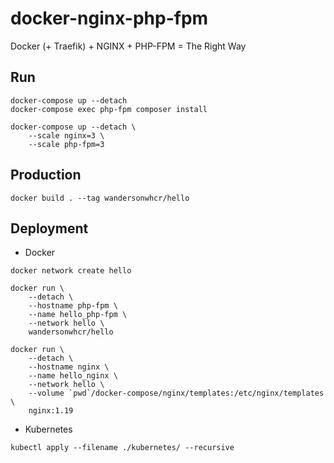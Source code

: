 # docker-nginx-php-fpm

Docker (+ Traefik) + NGINX + PHP-FPM = The Right Way

## Run

```
docker-compose up --detach
docker-compose exec php-fpm composer install

docker-compose up --detach \
    --scale nginx=3 \
    --scale php-fpm=3
```

## Production

```
docker build . --tag wandersonwhcr/hello
```

## Deployment

* Docker

```
docker network create hello

docker run \
    --detach \
    --hostname php-fpm \
    --name hello_php-fpm \
    --network hello \
    wandersonwhcr/hello

docker run \
    --detach \
    --hostname nginx \
    --name hello_nginx \
    --network hello \
    --volume `pwd`/docker-compose/nginx/templates:/etc/nginx/templates \
    nginx:1.19
```

* Kubernetes

```
kubectl apply --filename ./kubernetes/ --recursive
```
